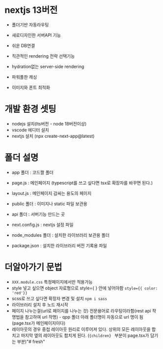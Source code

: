# nextjs 13버전

- 폴더기반 자동라우팅

- 새로디자인한 서버API 기능

- 쉬운 DB연결

- 직관적인 rendering 전략 선택기능 

- hydration없는 server-side rendering

- 파워풀한 캐싱

- 이미지와 폰트 최적화


# 개발 환경 셋팅
- nodejs 설치(lts버전 - node 18버전이상)
- vscode 에디터 설치
- nextjs 설치 (npx create-next-app@latest)

# 폴더 설명
- app 폴더 : 코드짤 폴더 

- page.js : 메인페이지 (typescript를 쓰고 싶다면 tsx로 확장자를 바꾸면 된다.) 

- layout.js : 메인페이지 감싸는 용도의 페이지

- public 폴더 : 이미지나 static 파일 보관용 

- api 폴더 : 서버기능 만드는 곳 

- next.config.js : nextjs 설정 파일 

- node_modules 폴더 : 설치한 라이브러리 보관용 폴더 

- package.json : 설치한 라이브러리 버전 기록용 파일


# 더알아가기 문법
- ```XXX.module.css``` 특정페이지에서만 적용가능
- style 넣고 싶으면 object 자료형으로 style={ } 안에 넣어야함 ```style={{ color: 'red'}}```
- scss로 쓰고 싶다면 확장자 변경 및 설치 ```npm i sass``` 
- 라이브러리 설치 후 노드 재시작
- 페이지 나누는걸(url로 페이지를 나누는 것) 전문용어로 라우팅이라함(rest api 작명법을 참고하여 url 작명) - qpp 폴더 아래 폴더명이 자동으로 url 명이 됨(page.tsx가 메인페이지이다)
- 레이아웃의 경우 중첩 레이아웃 원리로 이루어져 있다. 상위의 모든 레이아웃을 합치고 마지막 옆의 레이아웃도 합치게 된다. (```{children} ``` 부분이 page.tsx가 담기는 부분)"# fresh" 
